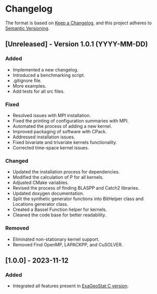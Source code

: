 # Changelog

The format is based on [Keep a Changelog](https://keepachangelog.com/en/1.0.0/),
and this project adheres to [Semantic Versioning](https://semver.org/spec/v2.0.0.html).

## [Unreleased] - Version 1.0.1 (YYYY-MM-DD)
### Added
- Implemented a new changelog.
- Introduced a benchmarking script.
- .gitignore file.
- More examples.
- Add tests for all src files.

### Fixed
- Resolved issues with MPI installation.
- Fixed the printing of configuration summaries with MPI.
- Automated the process of adding a new kernel.
- Improved packaging of software with CPack.
- Addressed installation issues.
- Fixed bivariate and trivariate kernels functionality.
- Corrected time-space kernel issues.

### Changed
- Updated the installation process for dependencies.
- Modified the calculation of P for all kernels.
- Adjusted CMake variables.
- Revised the process of finding BLASPP and Catch2 libraries.
- Updated doxygen documentation.
- Split the synthetic generator functions into BitHelper class and Locations generator class.
- Created a Bassel Function helper for kernels.
- Cleaned the code base for better readability.

### Removed
- Eliminated non-stationary kernel support.
- Removed Find OpenMP, LAPACKPP, and CuSOLVER.

## [1.0.0] - 2023-11-12
### Added
- Integrated all features present in [ExaGeoStat C version](https://github.com/ecrc/exageostat).
